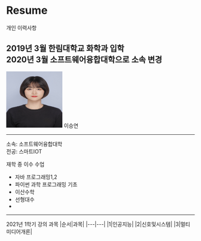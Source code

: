 # Resume
개인 이력사항   

2019년 3월 한림대학교 화학과 입학   
2020년 3월 소프트웨어융합대학으로 소속 변경
---
<img src = 증명사진(고화질).jpg height=150 width=150>
 이승연
 
 ---

소속: 소프트웨어융합대학   
전공: 스마트IOT

재학 중 이수 수업   
* 자바 프로그래밍1,2
* 파이썬 과학 프로그래밍 기초
* 이산수학
* 선형대수
*

-------------------------------

2021년 1학기 강의 과목
|순서|과목|
|---|---|
|1|인공지능|
|2|신호및시스템|
|3|멀티미디어개론|
